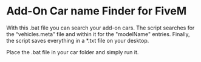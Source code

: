 # Add-On Car name Finder for FiveM 
With this .bat file you can search your add-on cars.
The script searches for the “vehicles.meta” file and within it for the "modelName" entries.
Finally, the script saves everything in a *.txt file on your desktop.

Place the .bat file in your car folder and simply run it.
